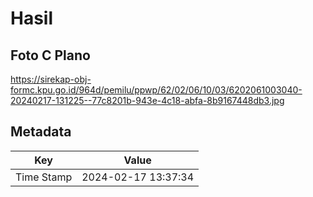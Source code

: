 # Hasil

## Foto C Plano

https://sirekap-obj-formc.kpu.go.id/964d/pemilu/ppwp/62/02/06/10/03/6202061003040-20240217-131225--77c8201b-943e-4c18-abfa-8b9167448db3.jpg


## Metadata

| Key        | Value               |
| ---------- | ------------------- |
| Time Stamp | 2024-02-17 13:37:34 |



